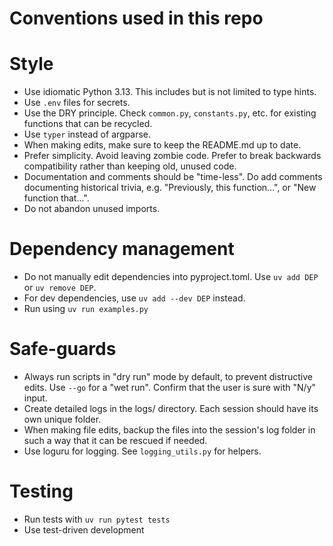 # Conventions used in this repo

# Style

- Use idiomatic Python 3.13. This includes but is not limited to type hints.
- Use `.env` files for secrets.
- Use the DRY principle. Check `common.py`, `constants.py`, etc. for existing functions that can be recycled.
- Use `typer` instead of argparse.
- When making edits, make sure to keep the README.md up to date.
- Prefer simplicity. Avoid leaving zombie code. Prefer to break backwards compatibility rather than keeping old, unused
  code.
- Documentation and comments should be "time-less". Do add comments documenting historical trivia, e.g. "Previously, this 
  function...", or "New function that...".
- Do not abandon unused imports.

# Dependency management

- Do not manually edit dependencies into pyproject.toml. Use `uv add DEP` or `uv remove DEP`.
- For dev dependencies, use `uv add --dev DEP` instead.
- Run using `uv run examples.py`


# Safe-guards

- Always run scripts in "dry run" mode by default, to prevent distructive edits. Use `--go` for a
  "wet run". Confirm that the user is sure with "N/y" input. 
- Create detailed logs in the logs/ directory. Each session should have its own unique folder.
- When making file edits, backup the files into the session's log folder in such a way that it can 
  be rescued if needed.
- Use loguru for logging. See `logging_utils.py` for helpers.

# Testing

- Run tests with `uv run pytest tests`
- Use test-driven development
